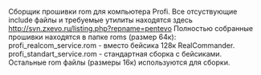 Сборщик прошивки rom для компьютера Profi.
Все отсуствующие include файлы и требуемые утилиты находятся здесь http://svn.zxevo.ru/listing.php?repname=pentevo
Полностью собранные прошивки находятся в папке roms (размер 64к):
profi_realcom_service.rom - вместо бейсика 128к RealCommander.
profi_standart_service.rom - стандартная сборка с бейсиками.
Остальные rom файлы (размеры 16к) используются для сборки.
